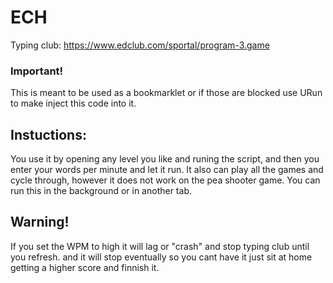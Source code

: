 # ECH
Typing club: 
https://www.edclub.com/sportal/program-3.game

### Important!
This is meant to be used as a bookmarklet or if those are blocked use URun to make inject this code into it.

## Instuctions: 
You use it by opening any level you like and runing the script, and then you enter your words per minute and let it run. It also can play all the games and cycle through, however it does not work on the pea shooter game. You can run this in the background or in another tab.

## Warning!
If you set the WPM to high it will lag or "crash" and stop typing club until you refresh. and it will stop eventually so you cant have it just sit at home getting a higher score and finnish it.
